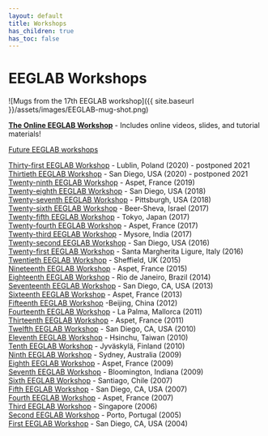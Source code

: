 ```yaml
---
layout: default
title: Workshops
has_children: true
has_toc: false
---
```

# EEGLAB Workshops

![Mugs from the 17th EEGLAB workshop]({{ site.baseurl }}/assets/images/EEGLAB-mug-shot.png)

[<b>The Online EEGLAB Workshop</b>](/workshops/Online_EEGLAB_Workshop) - Includes online videos, slides, and tutorial materials!

[Future EEGLAB workshops](/workshops/Future_workshops)

[Thirty-first EEGLAB Workshop](/workshops/EEGLAB_2020_Lublin) - Lublin, Poland (2020) - postponed 2021  
[Thirtieth EEGLAB Workshop](http://eeglab2020.ucsd.edu) - San Diego, USA (2020) - postponed 2021  
[Twenty-ninth EEGLAB Workshop](/workshops/EEGLAB_2019_Aspet) - Aspet, France (2019)  
[Twenty-eighth EEGLAB Workshop](/workshops/EEGLAB_2018_at_UCSD) - San Diego, USA (2018)  
[Twenty-seventh EEGLAB Workshop](/workshops/EEGLAB_2018_Pittsburgh) - Pittsburgh, USA (2018)  
[Twenty-sixth EEGLAB Workshop](/workshops/EEGLAB_2017_Israel) - Beer-Sheva, Israel (2017)  
[Twenty-fifth EEGLAB Workshop](/workshops/EEGLAB_2017_Japan) - Tokyo, Japan (2017)  
[Twenty-fourth EEGLAB Workshop](/workshops/EEGLAB_2017_Aspet) - Aspet, France (2017)  
[Twenty-third EEGLAB Workshop](/workshops/EEGLAB_2017_Mysore) - Mysore, India (2017)  
[Twenty-second EEGLAB Workshop](/workshops/EEGLAB_2016_at_UCSD) - San Diego, USA (2016)   
[Twenty-first EEGLAB Workshop](/workshops/EEGLAB_2016_Santa_Margherita_Ligure) - Santa Margherita Ligure, Italy (2016)  
[Twentieth EEGLAB Workshop](/workshops/EEGLAB_2015_Sheffield) - Sheffield, UK (2015)  
[Nineteenth EEGLAB Workshop](/workshops/EEGLAB_2015_Aspet) - Aspet, France (2015)  
[Eighteenth EEGLAB Workshop](/workshops/EEGLAB_2014_Rio) - Rio de Janeiro, Brazil (2014)  
[Seventeenth EEGLAB Workshop](/workshops/EEGLAB_2013_UCSD) - San Diego, CA, USA (2013)  
[Sixteenth EEGLAB Workshop](/workshops/EEGLAB_2013_Aspet) - Aspet, France (2013)  
[Fifteenth EEGLAB Workshop](/workshops/EEGLAB_2012_Beijing) -Beijing, China (2012)  
[Fourteenth EEGLAB Workshop](/workshops/EEGLAB_2011_Mallorca) - La Palma, Mallorca (2011)  
[Thirteenth EEGLAB Workshop](/workshops/EEGLAB_2011_Aspet) - Aspet, France (2011)  
[Twelfth EEGLAB Workshop](/workshops/Twelfth_EEGLAB_Workshop) - San Diego, CA, USA (2010)  
[Eleventh EEGLAB Workshop](/workshops/Eleventh_EEGLAB_Workshop_Taiwan) - Hsinchu, Taiwan (2010)  
[Tenth EEGLAB Workshop](/workshops/Tenth_EEGLAB_Workshop) - Jyväskylä, Finland (2010)  
[Ninth EEGLAB Workshop](/workshops/EEGLAB09AUS) - Sydney, Australia (2009)  
[Eighth EEGLAB Workshop](/workshops/EEGLAB09ASPET) - Aspet, France (2009)  
[Seventh EEGLAB Workshop](/workshops/EEGLAB09EPIC) - Bloomington, Indiana (2009)  
[Sixth EEGLAB Workshop](http://sccn.ucsd.edu/eeglab/workshops07/workshop_chile2007) - Santiago, Chile (2007)  
[Fifth EEGLAB Workshop](http://sccn.ucsd.edu/eeglab/workshops07/workshop_ucsd07) - San Diego, CA, USA (2007)  
[Fourth EEGLAB Workshop](http://sccn.ucsd.edu/eeglab/workshops07/workshop_france07) - Aspet, France (2007)  
[Third EEGLAB Workshop](http://sccn.ucsd.edu/eeglab/workshop06/) - Singapore (2006)  
[Second EEGLAB Workshop](http://sccn.ucsd.edu/eeglab/workshop05/) - Porto, Portugal (2005)  
[First EEGLAB Workshop](http://sccn.ucsd.edu/eeglab/workshop04/) - San Diego, CA, USA (2004)  
